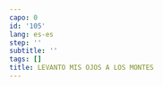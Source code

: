 ```yaml
---
capo: 0
id: '105'
lang: es-es
step: ''
subtitle: ''
tags: []
title: LEVANTO MIS OJOS A LOS MONTES
---
```


